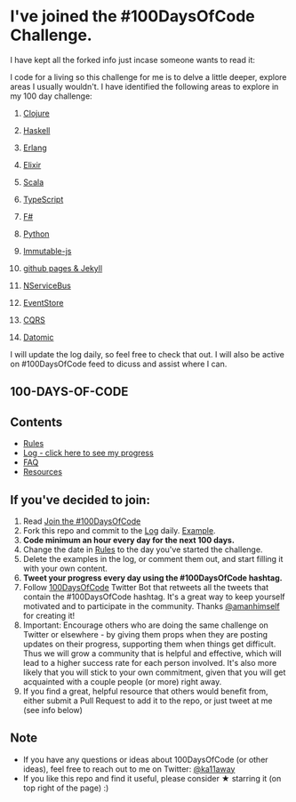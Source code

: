 # I've joined the #100DaysOfCode Challenge.

I have kept all the forked info just incase someone wants to read it:

I code for a living so this challenge for me is to delve a little deeper, explore areas I usually wouldn't. I have identified the following areas to explore in my 100 day challenge:

1. [Clojure](https://clojure.org/)
2. [Haskell](http://learnyouahaskell.com/)
3. [Erlang](https://www.erlang.org/)
4. [Elixir](http://elixir-lang.org/)
5. [Scala](https://www.scala-lang.org/)
6. [TypeScript](https://www.typescriptlang.org/)
7. [F#](http://fsharp.org/)
8. [Python](https://www.python.org/)
9. [Immutable-js](https://facebook.github.io/immutable-js/)
10. [github pages & Jekyll](https://jekyllrb.com/)

11. [NServiceBus](https://particular.net/nservicebus)
12. [EventStore](https://geteventstore.com/)
13. [CQRS](http://martinfowler.com/bliki/CQRS.html)
14. [Datomic](http://www.datomic.com/) 

I will update the log daily, so feel free to check that out. I will also be active on #100DaysOfCode feed to dicuss and assist where I can.

## 100-DAYS-OF-CODE
## Contents
* [Rules](rules.md)
* [Log - click here to see my progress](log.md)
* [FAQ](FAQ.md)
* [Resources](resources.md)

## If you've decided to join:
1. Read [Join the #100DaysOfCode](https://medium.freecodecamp.com/join-the-100daysofcode-556ddb4579e4)
2. Fork this repo and commit to the [Log](log.md) daily. [Example](https://github.com/Kallaway/100-days-kallaway-log).
3. **Code minimum an hour every day for the next 100 days.**
4. Change the date in [Rules](rules.md) to the day you've started the challenge.
5. Delete the examples in the log, or comment them out, and start filling it with your own content.
6. **Tweet your progress every day using the #100DaysOfCode hashtag.**
7. Follow [100DaysOfCode](https://twitter.com/_100DaysOfCode) Twitter Bot that retweets all the tweets that contain the #100DaysOfCode hashtag. It's a great way to keep yourself motivated and to participate in the community. Thanks [@amanhimself](https://twitter.com/amanhimself) for creating it!
8. Important: Encourage others who are doing the same challenge on Twitter or elsewhere - by giving them props when they are posting updates on their progress, supporting them when things get difficult. Thus we will grow a community that is helpful and effective, which will lead to a higher success rate for each person involved. It's also more likely that you will stick to your own commitment, given that you will get acquainted with a couple people (or more) right away.
9. If you find a great, helpful resource that others would benefit from, either submit a Pull Request to add it to the repo, or just tweet at me (see info below)

## Note
* If you have any questions or ideas about 100DaysOfCode (or other ideas), feel free to reach out to me on Twitter: [@ka11away](https://twitter.com/ka11away)
* If you like this repo and find it useful, please consider &#9733; starring it (on top right of the page) :)
